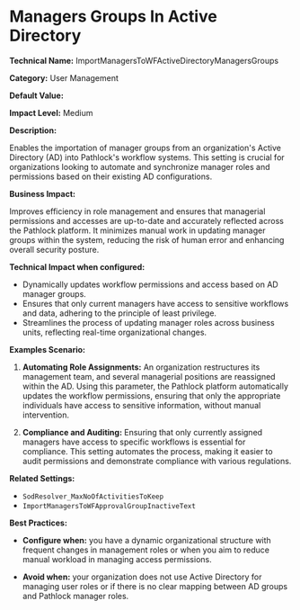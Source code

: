 # Managers Groups In Active Directory

**Technical Name:** ImportManagersToWFActiveDirectoryManagersGroups

**Category:** User Management

**Default Value:**

**Impact Level:** Medium

**Description:**

Enables the importation of manager groups from an organization's Active Directory (AD) into Pathlock's workflow systems. This setting is crucial for organizations looking to automate and synchronize manager roles and permissions based on their existing AD configurations.

**Business Impact:**

Improves efficiency in role management and ensures that managerial permissions and accesses are up-to-date and accurately reflected across the Pathlock platform. It minimizes manual work in updating manager groups within the system, reducing the risk of human error and enhancing overall security posture.

**Technical Impact when configured:**

- Dynamically updates workflow permissions and access based on AD manager groups.
- Ensures that only current managers have access to sensitive workflows and data, adhering to the principle of least privilege.
- Streamlines the process of updating manager roles across business units, reflecting real-time organizational changes.

**Examples Scenario:**

1. **Automating Role Assignments:** An organization restructures its management team, and several managerial positions are reassigned within the AD. Using this parameter, the Pathlock platform automatically updates the workflow permissions, ensuring that only the appropriate individuals have access to sensitive information, without manual intervention.

2. **Compliance and Auditing:** Ensuring that only currently assigned managers have access to specific workflows is essential for compliance. This setting automates the process, making it easier to audit permissions and demonstrate compliance with various regulations.

**Related Settings:**

- `SodResolver_MaxNoOfActivitiesToKeep`
- `ImportManagersToWFApprovalGroupInactiveText`

**Best Practices:** 

- **Configure when:** you have a dynamic organizational structure with frequent changes in management roles or when you aim to reduce manual workload in managing access permissions.
  
- **Avoid when:** your organization does not use Active Directory for managing user roles or if there is no clear mapping between AD groups and Pathlock manager roles.